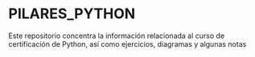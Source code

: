 # PILARES_PYTHON
Este repositorio concentra la información relacionada al curso de certificación de Python, así como ejercicios, diagramas y algunas notas
